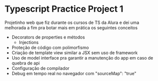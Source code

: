 # Typescript Practice Project 1

Projetinho web que fiz durante os cursos de TS da Alura e dei uma melhorada a fim pra botar mais em prática os seguintes conceitos

- Decorators de properties e métodos
  - Injections 
- Proteção de código com polimorfismo
- Criação de template view similar a JSX sem uso de framework
- Uso de model interface pra garantir a manutenção do app em caso de quebra de api
- Configuração de compilador
- Debug em tempo real no navegador com "sourceMap": "true"